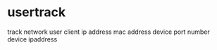 usertrack
=========

track network user client ip address mac address device port number device ipaddress
